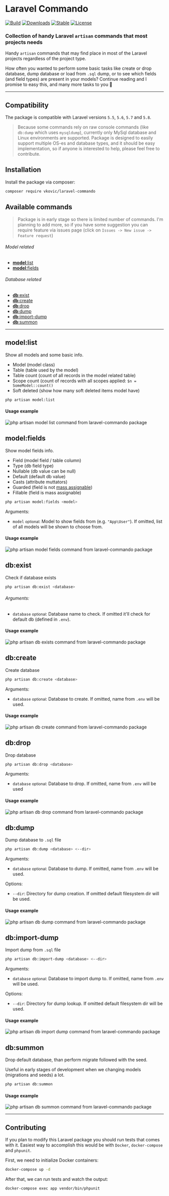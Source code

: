 # Laravel Commando

[![Build](https://api.travis-ci.org/vkovic/laravel-commando.svg?branch=master)](https://travis-ci.org/vkovic/laravel-commando)
[![Downloads](https://poser.pugx.org/vkovic/laravel-commando/downloads)](https://packagist.org/packages/vkovic/laravel-commando)
[![Stable](https://poser.pugx.org/vkovic/laravel-commando/v/stable)](https://packagist.org/packages/vkovic/laravel-commando)
[![License](https://poser.pugx.org/vkovic/laravel-commando/license)](https://packagist.org/packages/vkovic/laravel-commando)

### Collection of handy Laravel `artisan` commands that most projects needs

Handy `artisan` commands that may find place in most of the Laravel projects regardless of the project type.

How often you wanted to perform some basic tasks like create or drop database, dump database or load from `.sql` dump, or to see which fields (and field types) are present in your models? Continue reading and I promise to easy this, and many more tasks to you :beers:

---

## Compatibility

The package is compatible with Laravel versions `5.5`, `5.6`, `5.7` and `5.8`.

> Because some commands rely on raw console commands (like `db:dump` which uses `mysqldump`), currently only MySql database and Linux environments are supported. Package is designed to easily support multiple OS-es and database types, and it should be easy implementation, so if anyone is interested to help, please feel free to contribute.

## Installation

Install the package via composer:

```bash
composer require vkovic/laravel-commando
```

## Available commands

> Package is in early stage so there is limited number of commands. I'm planning to add more, so if you have some suggestion you can require feature via issues page (click on `Issues -> New issue -> Feature request`)

###### Model related

- [**model**:list](#model-list)
- [**model**:fields](#model-fields)

###### Database related

- [**db**:exist](#db-exist)
- [**db**:create](#db-create)
- [**db**:drop](#db-drop)
- [**db**:dump](#db-dump)
- [**db**:import-dump](#db-import-dump)
- [**db**:summon](#db-summon)

---

<a name="model-list"/>

## model:list

Show all models and some basic info.

- Model (model class)
- Table (table used by the model)
- Table count (count of all records in the model related table)
- Scope count (count of records with all scopes applied: `$n = SomeModel::count()`
- Soft deleted (show how many soft deleted items model have)

```bash
php artisan model:list
```

#### Usage example

![php artisan model list command from laravel-commando package](https://raw.githubusercontent.com/vkovic/laravel-commando/master/docs/images/php_artisan_model_list.png)

<a name="model-fields"/>

## model:fields

Show model fields info.

- Field (model field / table column)
- Type (db field type)
- Nullable (db value can be null)
- Default (default db value)
- Casts (attribute muttators)
- Guarded (field is not [mass assignable](https://laravel.com/docs/5.8/eloquent#mass-assignment))
- Fillable (field is mass assignable)

```bash
php artisan model:fields <model>
```

Arguments:
- `model` <small>optional</small>: Model to show fields from (e.g. `"App\User"`). If omitted, list of all models will be shown to choose from.

#### Usage example

![php artisan model fields command from laravel-commando package](https://raw.githubusercontent.com/vkovic/laravel-commando/master/docs/images/php_artisan_model_fields.png)

<a name="db-exist"/>

## db:exist

Check if database exists

```bash
php artisan db:exist <database>
```

###### Arguments:
- `database` <small>optional</small>: Database name to check. If omitted it'll check for default db (defined in `.env`).

#### Usage example

![php artisan db exists command from laravel-commando package](https://raw.githubusercontent.com/vkovic/laravel-commando/master/docs/images/php_artisan_db_exist.png)

<a name="db-create"/>

## db:create

Create database

```bash
php artisan db:create <database>
```

Arguments:
- `database` <small>optional</small>: Database to create. If omitted, name from `.env` will be used.

#### Usage example

![php artisan db create command from laravel-commando package](https://raw.githubusercontent.com/vkovic/laravel-commando/master/docs/images/php_artisan_db_create.png)

<a name="db-drop"/>

## db:drop

Drop database

```bash
php artisan db:drop <database>
```

Arguments:
- `database` <small>optional</small>: Database to drop. If omitted, name from `.env` will be used

#### Usage example

![php artisan db drop command from laravel-commando package](https://raw.githubusercontent.com/vkovic/laravel-commando/master/docs/images/php_artisan_db_drop.png)

<a name="db-dump"/>

## db:dump

Dump database to `.sql` file

```bash
php artisan db:dump <database> <--dir>
```

Arguments:
- `database` <small>optional</small>: Database to dump. If omitted, name from `.env` will be used.

Options:
- `--dir`: Directory for dump creation. If omitted default filesystem dir will be used.

#### Usage example

![php artisan db dump command from laravel-commando package](https://raw.githubusercontent.com/vkovic/laravel-commando/master/docs/images/php_artisan_db_dump.png)

<a name="db-import-dump"/>

## db:import-dump

Import dump from `.sql` file

```bash
php artisan db:import-dump <database> <--dir>
```

Arguments:
- `database` <small>optional</small>: Database to import dump to. If omitted, name from `.env` will be used.

Options:
- `--dir`: Directory for dump lookup. If omitted default filesystem dir will be used.

#### Usage example

![php artisan db import dump command from laravel-commando package](https://raw.githubusercontent.com/vkovic/laravel-commando/master/docs/images/php_artisan_db_import_dump.png)

<a name="db-summon"/>

## db:summon

Drop default database, than perform migrate followed with the seed.

Useful in early stages of development when we changing models (migrations and seeds) a lot.

```bash
php artisan db:summon
```

#### Usage example

![php artisan db summon command from laravel-commando package](https://raw.githubusercontent.com/vkovic/laravel-commando/master/docs/images/php_artisan_db_summon.png)

---

## Contributing

If you plan to modify this Laravel package you should run tests that comes with it.
Easiest way to accomplish this would be with `Docker`, `docker-compose` and `phpunit`.

First, we need to initialize Docker containers:

```bash
docker-compose up -d
```

After that, we can run tests and watch the output:

```bash
docker-compose exec app vendor/bin/phpunit
```